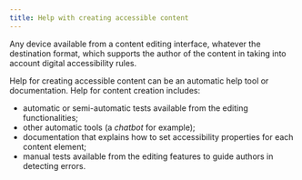 ```yaml
---
title: Help with creating accessible content
---
```


Any device available from a content editing interface, whatever the destination format, which supports the author of the content in taking into account digital accessibility rules.

Help for creating accessible content can be an automatic help tool or documentation. Help for content creation includes:
- automatic or semi-automatic tests available from the editing functionalities;
- other automatic tools (a <i lang="en">chatbot</i> for example);
- documentation that explains how to set accessibility properties for each content element;
- manual tests available from the editing features to guide authors in detecting errors.